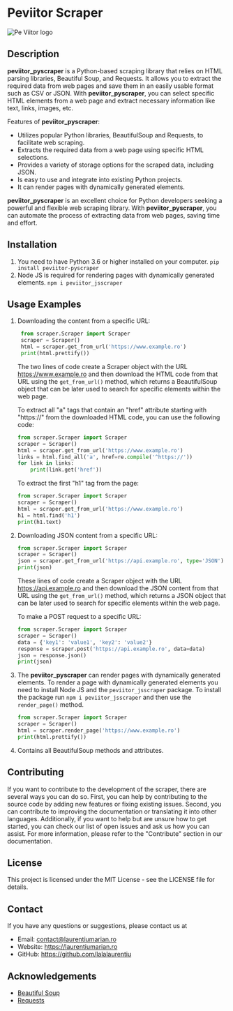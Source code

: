 # Peviitor Scraper

![Pe Viitor logo](https://peviitor.ro/static/media/peviitor_logo.df4cd2d4b04f25a93757bb59b397e656.svg)

## Description

**peviitor_pyscraper** is a Python-based scraping library that relies on HTML parsing libraries, Beautiful Soup, and Requests. It allows you to extract the required data from web pages and save them in an easily usable format such as CSV or JSON. With **peviitor_pyscraper**, you can select specific HTML elements from a web page and extract necessary information like text, links, images, etc.

Features of **peviitor_pyscraper**:

 - Utilizes popular Python libraries, BeautifulSoup and Requests, to facilitate web scraping.
 - Extracts the required data from a web page using specific HTML selections.
 - Provides a variety of storage options for the scraped data, including JSON.
 - Is easy to use and integrate into existing Python projects.
 - It can render pages with dynamically generated elements.

**peviitor_pyscraper** is an excellent choice for Python developers seeking a powerful and flexible web scraping library. With **peviitor_pyscraper**, you can automate the process of extracting data from web pages, saving time and effort.

## Installation

1. You need to have Python 3.6 or higher installed on your computer.
`pip install peviitor-pyscraper`
2. Node JS is required for rendering pages with dynamically generated elements.
`npm i peviitor_jsscraper`

## Usage Examples

1. Downloading the content from a specific URL:
   ```py
    from scraper.Scraper import Scraper
    scraper = Scraper()
    html = scraper.get_from_url('https://www.example.ro')
    print(html.prettify())
    ```
    The two lines of code create a Scraper object with the URL https://www.example.ro and then download the HTML code from that URL using the `get_from_url()` method, which returns a BeautifulSoup object that can be later used to search for specific elements within the web page.

    To extract all "a" tags that contain an "href" attribute starting with "https://" from the downloaded HTML code, you can use the following code:
    ```py
    from scraper.Scraper import Scraper
    scraper = Scraper()
    html = scraper.get_from_url('https://www.example.ro')
    links = html.find_all('a', href=re.compile('^https://'))
    for link in links:
        print(link.get('href'))
    ```

    To extract the first "h1" tag from the page:
    ```py
    from scraper.Scraper import Scraper
    scraper = Scraper()
    html = scraper.get_from_url('https://www.example.ro')
    h1 = html.find('h1')
    print(h1.text)
    ```

2. Downloading JSON content from a specific URL:

    ```py
    from scraper.Scraper import Scraper
    scraper = Scraper()
    json = scraper.get_from_url('https://api.example.ro', type='JSON')
    print(json)
    ```

    These lines of code create a Scraper object with the URL https://api.example.ro and then download the JSON content from that URL using the `get_from_url()` method, which returns a JSON object that can be later used to search for specific elements within the web page.

    To make a POST request to a specific URL:
    ```py
    from scraper.Scraper import Scraper
    scraper = Scraper()
    data = {'key1': 'value1', 'key2': 'value2'}
    response = scraper.post('https://api.example.ro', data=data)
    json = response.json()
    print(json)
    ```

3. The **peviitor_pyscraper** can render pages with dynamically generated elements.
    To render a page with dynamically generated elements you need to install Node JS and
    the `peviitor_jsscraper` package. To install the package run `npm i peviitor_jsscraper`
    and then use the `render_page()` method.

    ```py
    from scraper.Scraper import Scraper
    scraper = Scraper()
    html = scraper.render_page('https://www.example.ro')
    print(html.prettify())
    ```

4. Contains all BeautifulSoup methods and attributes.
    
## Contributing

If you want to contribute to the development of the scraper, there are several ways you can do so. First, you can help by contributing to the source code by adding new features or fixing existing issues. Second, you can contribute to improving the documentation or translating it into other languages. Additionally, if you want to help but are unsure how to get started, you can check our list of open issues and ask us how you can assist. For more information, please refer to the "Contribute" section in our documentation.

## License
    
This project is licensed under the MIT License - see the LICENSE file for details.

## Contact
    
If you have any questions or suggestions, please contact us at

- Email: contact@laurentiumarian.ro
- Website: https://laurentiumarian.ro
- GitHub: https://github.com/lalalaurentiu

## Acknowledgements
- [Beautiful Soup](https://www.crummy.com/software/BeautifulSoup/bs4/doc/)
- [Requests](https://docs.python-requests.org/en/master/)
    
    
